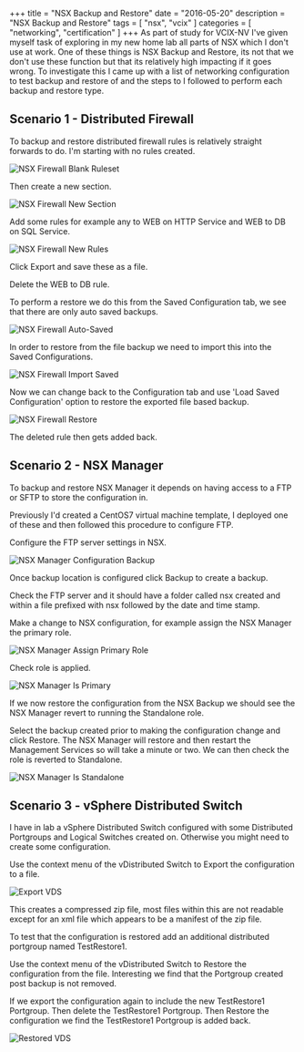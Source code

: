+++
title = "NSX Backup and Restore"
date = "2016-05-20"
description = "NSX Backup and Restore"
tags = [
    "nsx",
    "vcix"
]
categories = [
    "networking",
    "certification"
]
+++
As part of study for VCIX-NV I've given myself task of exploring in my new home lab all parts of NSX which I don't use at work. One of these things is NSX Backup and Restore,  its not that we don't use these function but that its relatively high impacting if it goes wrong.  To investigate this I came up with a list of networking configuration to test backup and restore of and the steps to I followed to perform each backup and restore type.

## Scenario 1 - Distributed Firewall
To backup and restore distributed firewall rules is relatively straight forwards to do.  I'm starting with no rules created.

![NSX Firewall Blank Ruleset](/images/nsx-backup-BlankRuleset.jpg)

Then create a new section.

![NSX Firewall New Section](/images/nsx-backup-BandR.jpg)

Add some rules for example any to WEB on HTTP Service and WEB to DB on SQL Service.

![NSX Firewall New Rules](/images/nsx-backup-testRules.jpg)

Click Export and save these as a file.

Delete the WEB to DB rule.

To perform a restore we do this from the Saved Configuration tab,  we see that there are only auto saved backups.

![NSX Firewall Auto-Saved](/images/nsx-backup-Restore1.jpg)

In order to restore from the file backup we need to import this into the Saved Configurations.

![NSX Firewall Import Saved](/images/nsx-backup-Restore2.jpg)


Now we can change back to the Configuration tab and use 'Load Saved Configuration' option to restore the exported file based backup.

![NSX Firewall Restore](/images/nsx-backup-Restore3.jpg)

The deleted rule then gets added back.

## Scenario 2 - NSX Manager

To backup and restore NSX Manager it depends on having access to a FTP or SFTP to store the configuration in.

Previously I'd created a CentOS7 virtual machine template,  I deployed one of these and then followed this procedure to configure FTP.

Configure the FTP server settings in NSX.

![NSX Manager Configuration Backup](/images/nsx-backup-nsxBackup.jpg)

Once backup location is configured click Backup to create a backup.

Check the FTP server and it should have a folder called nsx created and within a file prefixed with nsx followed by the date and time stamp.

Make a change to NSX configuration,  for example assign the NSX Manager the primary role.

![NSX Manager Assign Primary Role](/images/nsx-backup-PrimaryRole.jpg)

Check role is applied.

![NSX Manager Is Primary](/images/nsx-backup-Primary.jpg)

If we now restore the configuration from the NSX Backup we should see the NSX Manager revert to running the Standalone role.

Select the backup created prior to making the configuration change and click Restore.  The NSX Manager will restore and then restart the Management Services so will take a minute or two. We can then check the role is reverted to Standalone.

![NSX Manager Is Standalone](/images/nsx-backup-Standalone.jpg)

## Scenario 3 - vSphere Distributed Switch

I have in lab a vSphere Distributed Switch configured with some Distributed Portgroups and Logical Switches created on.  Otherwise you might need to create some configuration.

Use the context menu of the vDistributed Switch to Export the configuration to a file.

![Export VDS](/images/nsx-backup-Export-vDS.jpg)

This creates a compressed zip file,  most files within this are not readable except for an xml file which appears to be a manifest of the zip file.

To test that the configuration is restored add an additional distributed portgroup named TestRestore1.

Use the context menu of the vDistributed Switch to Restore the configuration from the file.  Interesting we find that the Portgroup created post backup is not removed.

If we export the configuration again to include the new TestRestore1 Portgroup. Then delete the TestRestore1 Portgroup. Then Restore the configuration we find the TestRestore1 Portgroup is added back.

![Restored VDS](/images/nsx-backup-TestRestore.jpg)